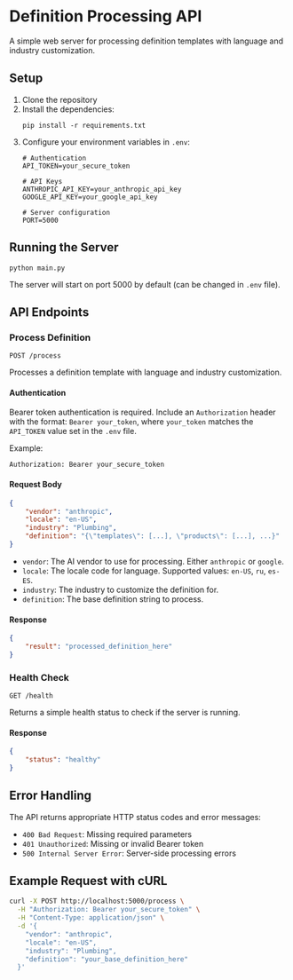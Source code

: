 # Definition Processing API

A simple web server for processing definition templates with language and industry customization.

## Setup

1. Clone the repository
2. Install the dependencies:
   ```
   pip install -r requirements.txt
   ```
3. Configure your environment variables in `.env`:
   ```
   # Authentication
   API_TOKEN=your_secure_token

   # API Keys
   ANTHROPIC_API_KEY=your_anthropic_api_key
   GOOGLE_API_KEY=your_google_api_key

   # Server configuration
   PORT=5000
   ```

## Running the Server

```
python main.py
```

The server will start on port 5000 by default (can be changed in `.env` file).

## API Endpoints

### Process Definition

```
POST /process
```

Processes a definition template with language and industry customization.

#### Authentication

Bearer token authentication is required. Include an `Authorization` header with the format: `Bearer your_token`, where `your_token` matches the `API_TOKEN` value set in the `.env` file.

Example:
```
Authorization: Bearer your_secure_token
```

#### Request Body

```json
{
    "vendor": "anthropic",
    "locale": "en-US",
    "industry": "Plumbing",
    "definition": "{\"templates\": [...], \"products\": [...], ...}"
}
```

- `vendor`: The AI vendor to use for processing. Either `anthropic` or `google`.
- `locale`: The locale code for language. Supported values: `en-US`, `ru`, `es-ES`.
- `industry`: The industry to customize the definition for.
- `definition`: The base definition string to process.

#### Response

```json
{
    "result": "processed_definition_here"
}
```

### Health Check

```
GET /health
```

Returns a simple health status to check if the server is running.

#### Response

```json
{
    "status": "healthy"
}
```

## Error Handling

The API returns appropriate HTTP status codes and error messages:

- `400 Bad Request`: Missing required parameters
- `401 Unauthorized`: Missing or invalid Bearer token
- `500 Internal Server Error`: Server-side processing errors

## Example Request with cURL

```bash
curl -X POST http://localhost:5000/process \
  -H "Authorization: Bearer your_secure_token" \
  -H "Content-Type: application/json" \
  -d '{
    "vendor": "anthropic",
    "locale": "en-US",
    "industry": "Plumbing",
    "definition": "your_base_definition_here"
  }'
```
